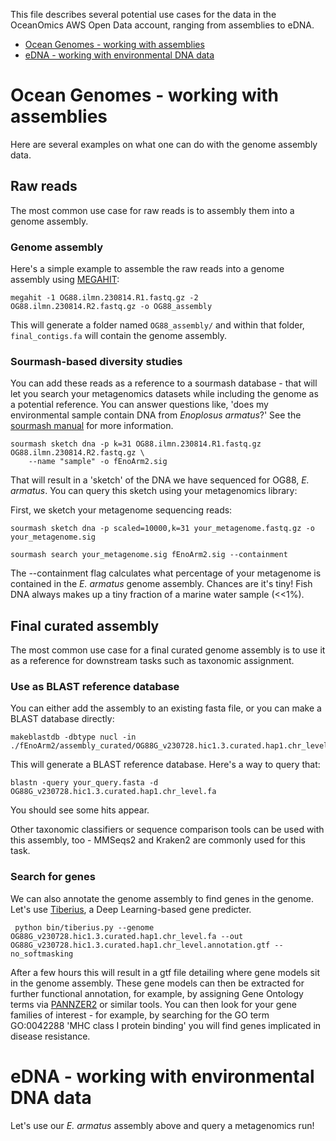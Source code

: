 This file describes several potential use cases for the data in the OceanOmics AWS Open Data account, ranging from assemblies to eDNA.

- [Ocean Genomes - working with assemblies](#ocean-genomes---working-with-assemblies)
- [eDNA - working with environmental DNA data](#eDNA---working-with-environmental-DNA-data)

# Ocean Genomes - working with assemblies

Here are several examples on what one can do with the genome assembly data.

## Raw reads

The most common use case for raw reads is to assembly them into a genome assembly.

### Genome assembly

Here's a simple example to assemble the raw reads into a genome assembly using [MEGAHIT](https://github.com/voutcn/megahit):

    megahit -1 OG88.ilmn.230814.R1.fastq.gz -2 OG88.ilmn.230814.R2.fastq.gz -o OG88_assembly
    
This will generate a folder named `OG88_assembly/` and within that folder, `final_contigs.fa` will contain the genome assembly.

### Sourmash-based diversity studies

You can add these reads as a reference to a sourmash database - that will let you search your metagenomics datasets while including the genome as a potential reference. You can answer questions like, 'does my environmental sample contain DNA from *Enoplosus armatus*?' See the [sourmash manual](https://sourmash.readthedocs.io/en/latest/sourmash-sketch.html) for more information.

    sourmash sketch dna -p k=31 OG88.ilmn.230814.R1.fastq.gz OG88.ilmn.230814.R2.fastq.gz \
        --name "sample" -o fEnoArm2.sig

That will result in a 'sketch' of the DNA we have sequenced for OG88, *E. armatus*.  You can query this sketch using your metagenomics library:

First, we sketch your metagenome sequencing reads:

    sourmash sketch dna -p scaled=10000,k=31 your_metagenome.fastq.gz -o your_metagenome.sig
    
    sourmash search your_metagenome.sig fEnoArm2.sig --containment

The --containment flag calculates what percentage of your metagenome is contained in the *E. armatus* genome assembly. Chances are it's tiny! Fish DNA always makes up a tiny fraction of a marine water sample (<<1%).

## Final curated assembly

The most common use case for a final curated genome assembly is to use it as a reference for downstream tasks such as taxonomic assignment.

### Use as BLAST reference database

You can either add the assembly to an existing fasta file, or you can make a BLAST database directly:

    makeblastdb -dbtype nucl -in ./fEnoArm2/assembly_curated/OG88G_v230728.hic1.3.curated.hap1.chr_level.fa

This will generate a BLAST reference database. Here's a way to query that:

    blastn -query your_query.fasta -d OG88G_v230728.hic1.3.curated.hap1.chr_level.fa

You should see some hits appear.

Other taxonomic classifiers or sequence comparison tools can be used with this assembly, too - MMSeqs2 and Kraken2 are commonly used for this task.

### Search for genes

We can also annotate the genome assembly to find genes in the genome. Let's use [Tiberius](https://github.com/Gaius-Augustus/Tiberius), a Deep Learning-based gene predicter.

     python bin/tiberius.py --genome OG88G_v230728.hic1.3.curated.hap1.chr_level.fa --out OG88G_v230728.hic1.3.curated.hap1.chr_level.annotation.gtf --no_softmasking

After a few hours this will result in a gtf file detailing where gene models sit in the genome assembly. These gene models can then be extracted for further functional annotation, for example, by assigning Gene Ontology terms via [PANNZER2](http://ekhidna2.biocenter.helsinki.fi/sanspanz/) or similar tools. You can then look for your gene families of interest - for example, by searching for the GO term GO:0042288 'MHC class I protein binding' you will find genes implicated in disease resistance.

# eDNA - working with environmental DNA data

Let's use our *E. armatus* assembly above and query a metagenomics run!
